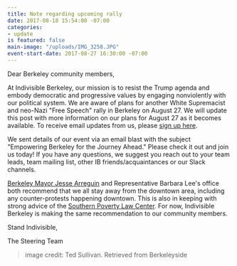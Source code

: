 ```yaml
---
title: Note regarding upcoming rally
date: 2017-08-18 15:54:00 -07:00
categories:
- update
is featured: false
main-image: "/uploads/IMG_3258.JPG"
event-start-date: 2017-08-27 16:30:00 -07:00
---
```


Dear Berkeley community members,

At Indivisible Berkeley, our mission is to resist the Trump agenda and embody democratic and progressive values by engaging nonviolently with our political system. We are aware of plans for another White Supremacist and neo-Nazi "Free Speech" rally in Berkeley on August 27. We will update this post with more information on our plans for August 27 as it becomes available. To receive email updates from us, please [sign up here](https://www.indivisibleberkeley.org/join.html).

We sent details of our event via an email blast with the subject "Empowering Berkeley for the Journey Ahead." Please check it out and join us today! If you have any questions, we suggest you reach out to your team leads, team mailing list, other IB friends/acquaintances or our Slack channels.

[Berkeley Mayor Jesse Arreguin](https://www.jessearreguin.com/blog-1/2017/8/18/how-do-we-act-in-the-face-of-bigotry-bzl6p) and Representative Barbara Lee's office both recommend that we all stay away from the downtown area, including any counter-protests happening downtown. This is also in keeping with strong advice of the [Southern Poverty Law Center](https://www.splcenter.org/20170814/ten-ways-fight-hate-community-response-guide#an%20alternative). For now, Indivisible Berkeley is making the same recommendation to our community members.

Stand Indivisible,

The Steering Team

> image credit: Ted Sullivan. Retrieved from Berkeleyside